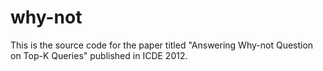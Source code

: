 # why-not

This is the source code for the paper titled "Answering Why-not Question on Top-K Queries" published in ICDE 2012.


